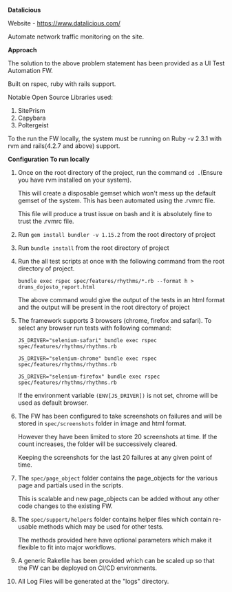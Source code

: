 **Datalicious**

Website - https://www.datalicious.com/

Automate network traffic monitoring on the site. 


**Approach** 

The solution to the above problem statement has been provided as a UI Test Automation FW.

Built on rspec, ruby with rails support.

Notable Open Source Libraries used:

1. SitePrism
2. Capybara
3. Poltergeist


To the run the FW locally, the system must be running on Ruby -v 2.3.1 with rvm and rails(4.2.7 and above) support. 


**Configuration To run locally**

1. Once on the root directory of the project, run the command `cd .`(Ensure you have rvm installed on your system).

    This will create a disposable gemset which won't mess up the default gemset of the system. This has been automated using the .rvmrc file.
    
    This file will produce a trust issue on bash and it is absolutely fine to trust the .rvmrc file.
2. Run `gem install bundler -v 1.15.2` from the root directory of project
3. Run `bundle install` from the root directory of project
4. Run the all test scripts at once with the following command from the root directory of project.

    `bundle exec rspec spec/features/rhythms/*.rb --format h > drums_dojosto_report.html`
    
    The above command would give the output of the tests in an html format and the output will be present in the root directory of project 
5. The framework supports 3 browsers (chrome, firefox and safari). To select any browser run tests with following command:

    `JS_DRIVER="selenium-safari" bundle exec rspec spec/features/rhythms/rhythms.rb`
    
    `JS_DRIVER="selenium-chrome" bundle exec rspec spec/features/rhythms/rhythms.rb`
    
    `JS_DRIVER="selenium-firefox" bundle exec rspec spec/features/rhythms/rhythms.rb`
    
   If the environment variable `(ENV[JS_DRIVER])` is not set, chrome will be used as default browser.
6. The FW has been configured to take screenshots on failures and will be stored in `spec/screenshots` folder in image and html format.

    However they have been limited to store 20 screenshots at time. If the count increases, the folder will be successively cleared.
    
    Keeping the screenshots for the last 20 failures at any given point of time.
7. The `spec/page_object` folder contains the page_objects for the various page and partials used in the scripts. 

    This is scalable and new page_objects can be added without any other code changes to the existing FW.
8. The `spec/support/helpers` folder contains helper files which contain re-usable methods which may be used for other tests.

    The methods provided here have optional parameters which make it flexible to fit into major workflows.
9. A generic Rakefile has been provided which can be scaled up so that the FW can be deployed on CI/CD environments.

10. All Log Files will be generated at the "logs" directory.